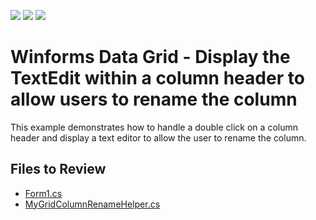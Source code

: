 <!-- default badges list -->
![](https://img.shields.io/endpoint?url=https://codecentral.devexpress.com/api/v1/VersionRange/128631919/13.1.4%2B)
[![](https://img.shields.io/badge/Open_in_DevExpress_Support_Center-FF7200?style=flat-square&logo=DevExpress&logoColor=white)](https://supportcenter.devexpress.com/ticket/details/E1966)
[![](https://img.shields.io/badge/📖_How_to_use_DevExpress_Examples-e9f6fc?style=flat-square)](https://docs.devexpress.com/GeneralInformation/403183)
<!-- default badges end -->

# Winforms Data Grid - Display the TextEdit within a column header to allow users to rename the column

This example demonstrates how to handle a double click on a column header and display a text editor to allow the user to rename the column.


## Files to Review

* [Form1.cs](./CS/WindowsApplication1/Form1.cs)
* [MyGridColumnRenameHelper.cs](./CS/WindowsApplication1/MyGridColumnRenameHelper.cs)

